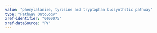 ```yaml
---
value: "phenylalanine, tyrosine and tryptophan biosynthetic pathway"
type: "Pathway Ontology"
xref-identifier: "0000075"
xref-dataSource: "PW"
---
```

